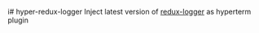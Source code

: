 i# hyper-redux-logger
Inject latest version of [redux-logger](https://github.com/evgenyrodionov/redux-logger) as hyperterm plugin
